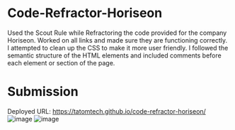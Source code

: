 # Code-Refractor-Horiseon
Used the Scout Rule while Refractoring the code provided for the company Horiseon. Worked on all links and made sure they are functioning correctly. I attempted to clean up the CSS to make it more user friendly. I followed the semantic structure of the HTML elements and included comments before each element or section of the page.

 # Submission
Deployed URL:  https://tatomtech.github.io/code-refractor-horiseon/
![image](https://user-images.githubusercontent.com/94080507/146048357-f2c1d0ff-d209-4388-b07d-968be04e73f7.png)
![image](https://user-images.githubusercontent.com/94080507/146048588-fa427adc-597f-42f4-9a64-24d8bef13265.png)
